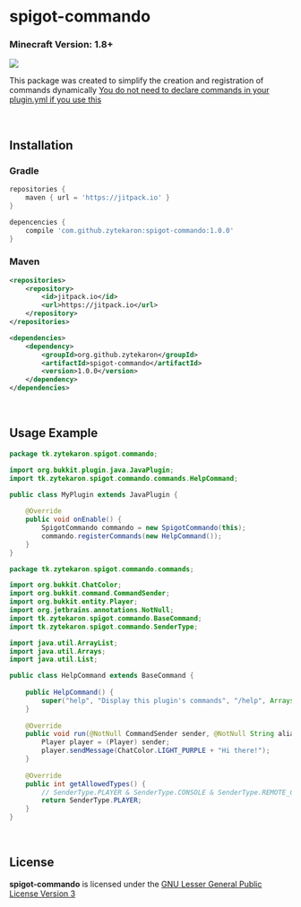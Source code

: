 # spigot-commando
### Minecraft Version: 1.8+
[![](https://jitpack.io/v/tk.zytekaron/spigot-commando.svg)](https://jitpack.io/#tk.zytekaron/spigot-commando)

This package was created to simplify the creation and registration of commands dynamically
<u>You do not need to declare commands in your plugin.yml if you use this</u>

<br/>

## Installation

### Gradle
```groovy
repositories {
    maven { url = 'https://jitpack.io' }
}
```
```groovy
depencencies {
    compile 'com.github.zytekaron:spigot-commando:1.0.0'
}
```

### Maven
```xml
<repositories>
    <repository>
        <id>jitpack.io</id>
        <url>https://jitpack.io</url>
    </repository>
</repositories>
```
```xml
<dependencies>
    <dependency>
        <groupId>org.github.zytekaron</groupId>
        <artifactId>spigot-commando</artifactId>
        <version>1.0.0</version>
    </dependency>
</dependencies>
```

<br/>

## Usage Example
```java
package tk.zytekaron.spigot.commando;

import org.bukkit.plugin.java.JavaPlugin;
import tk.zytekaron.spigot.commando.commands.HelpCommand;

public class MyPlugin extends JavaPlugin {
    
    @Override
    public void onEnable() {
        SpigotCommando commando = new SpigotCommando(this);
        commando.registerCommands(new HelpCommand());
    }
}
```

```java
package tk.zytekaron.spigot.commando.commands;

import org.bukkit.ChatColor;
import org.bukkit.command.CommandSender;
import org.bukkit.entity.Player;
import org.jetbrains.annotations.NotNull;
import tk.zytekaron.spigot.commando.BaseCommand;
import tk.zytekaron.spigot.commando.SenderType;

import java.util.ArrayList;
import java.util.Arrays;
import java.util.List;

public class HelpCommand extends BaseCommand {
    
    public HelpCommand() {
        super("help", "Display this plugin's commands", "/help", Arrays.asList("commands", "cmds"));
    }
    
    @Override
    public void run(@NotNull CommandSender sender, @NotNull String alias, @NotNull List<String> args) {
        Player player = (Player) sender;
        player.sendMessage(ChatColor.LIGHT_PURPLE + "Hi there!");
    }
    
    @Override
    public int getAllowedTypes() {
        // SenderType.PLAYER & SenderType.CONSOLE & SenderType.REMOTE_CONSOLE
        return SenderType.PLAYER;
    }
}
```

<br/>

## License
<b>spigot-commando</b> is licensed under the [GNU Lesser General Public License Version 3](https://github.com/Zytekaron/spigot-commando/blob/master/LICENSE.txt)